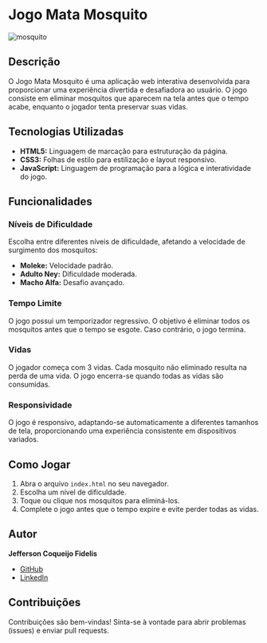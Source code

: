 # Jogo Mata Mosquito

![mosquito](https://github.com/FIDEL7Z/App-Mata-Mosquito/assets/103468557/10a8d7d5-c700-4d6d-9775-481323f0be20)


## Descrição

O Jogo Mata Mosquito é uma aplicação web interativa desenvolvida para proporcionar uma experiência divertida e desafiadora ao usuário. O jogo consiste em eliminar mosquitos que aparecem na tela antes que o tempo acabe, enquanto o jogador tenta preservar suas vidas.

## Tecnologias Utilizadas

- **HTML5:** Linguagem de marcação para estruturação da página.
- **CSS3:** Folhas de estilo para estilização e layout responsivo.
- **JavaScript:** Linguagem de programação para a lógica e interatividade do jogo.

## Funcionalidades

### Níveis de Dificuldade

Escolha entre diferentes níveis de dificuldade, afetando a velocidade de surgimento dos mosquitos:

- **Moleke:** Velocidade padrão.
- **Adulto Ney:** Dificuldade moderada.
- **Macho Alfa:** Desafio avançado.

### Tempo Limite

O jogo possui um temporizador regressivo. O objetivo é eliminar todos os mosquitos antes que o tempo se esgote. Caso contrário, o jogo termina.

### Vidas

O jogador começa com 3 vidas. Cada mosquito não eliminado resulta na perda de uma vida. O jogo encerra-se quando todas as vidas são consumidas.

### Responsividade

O jogo é responsivo, adaptando-se automaticamente a diferentes tamanhos de tela, proporcionando uma experiência consistente em dispositivos variados.

## Como Jogar

1. Abra o arquivo `index.html` no seu navegador.
2. Escolha um nível de dificuldade.
3. Toque ou clique nos mosquitos para eliminá-los.
4. Complete o jogo antes que o tempo expire e evite perder todas as vidas.
## Autor

**Jefferson Coqueijo Fidelis**
- [GitHub]([https://github.com/seu-nome-de-usuario](https://github.com/FIDEL7Z))
- [LinkedIn]([https://www.linkedin.com/in/seu-nome/](https://www.linkedin.com/in/jefferson-fidelis-16bb091b1/))

## Contribuições

Contribuições são bem-vindas! Sinta-se à vontade para abrir problemas (issues) e enviar pull requests.






